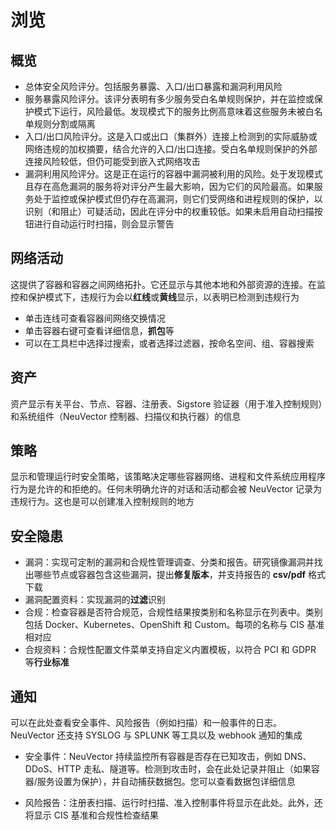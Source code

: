 # 浏览



## 概览

- 总体安全风险评分。包括服务暴露、入口/出口暴露和漏洞利用风险
- 服务暴露风险评分。该评分表明有多少服务受白名单规则保护，并在监控或保护模式下运行，风险最低。发现模式下的服务比例高意味着这些服务未被白名单规则分割或隔离
- 入口/出口风险评分。这是入口或出口（集群外）连接上检测到的实际威胁或网络违规的加权摘要，结合允许的入口/出口连接。受白名单规则保护的外部连接风险较低，但仍可能受到嵌入式网络攻击
- 漏洞利用风险评分。这是正在运行的容器中漏洞被利用的风险。处于发现模式且存在高危漏洞的服务将对评分产生最大影响，因为它们的风险最高。如果服务处于监控或保护模式但仍存在高漏洞，则它们受网络和进程规则的保护，以识别（和阻止）可疑活动，因此在评分中的权重较低。如果未启用自动扫描按钮进行自动运行时扫描，则会显示警告



## 网络活动

这提供了容器和容器之间网络拓扑。它还显示与其他本地和外部资源的连接。在监控和保护模式下，违规行为会以**红线**或**黄线**显示，以表明已检测到违规行为

- 单击连线可查看容器间网络交换情况
- 单击容器右键可查看详细信息，**抓包**等
- 可以在工具栏中选择过搜索，或者选择过滤器，按命名空间、组、容器搜索



## 资产

资产显示有关平台、节点、容器、注册表、Sigstore 验证器（用于准入控制规则）和系统组件（NeuVector 控制器、扫描仪和执行器）的信息



## 策略

显示和管理运行时安全策略，该策略决定哪些容器网络、进程和文件系统应用程序行为是允许的和拒绝的。任何未明确允许的对话和活动都会被 NeuVector 记录为违规行为。这也是可以创建准入控制规则的地方



## 安全隐患

- 漏洞：实现可定制的漏洞和合规性管理调查、分类和报告。研究镜像漏洞并找出哪些节点或容器包含这些漏洞，提出**修复版本**，并支持报告的 **csv/pdf** 格式下载
- 漏洞配置资料：实现漏洞的**过滤**识别
- 合规：检查容器是否符合规范，合规性结果按类别和名称显示在列表中。类别包括 Docker、Kubernetes、OpenShift 和 Custom。每项的名称与 CIS 基准相对应
- 合规资料：合规性配置文件菜单支持自定义内置模板，以符合 PCI 和 GDPR 等**行业标准**



## 通知

可以在此处查看安全事件、风险报告（例如扫描）和一般事件的日志。NeuVector 还支持 SYSLOG 与 SPLUNK 等工具以及 webhook 通知的集成

- 安全事件：NeuVector 持续监控所有容器是否存在已知攻击，例如 DNS、DDoS、HTTP 走私、隧道等。检测到攻击时，会在此处记录并阻止（如果容器/服务设置为保护），并自动捕获数据包。您可以查看数据包详细信息

- 风险报告：注册表扫描、运行时扫描、准入控制事件将显示在此处。此外，还将显示 CIS 基准和合规性检查结果